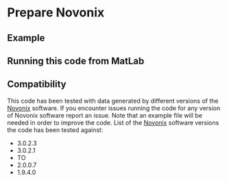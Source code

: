 # Prepare Novonix

## Example

## Running this code from MatLab

## Compatibility
This code has been tested with data generated by different versions of the [Novonix](http://www.novonix.ca/) software. If you encounter issues running the code for any version of Novonix software report an issue. Note that an example file will be needed in order to improve the code.
List of the [Novonix](http://www.novonix.ca/) software versions the code has been tested against:
* 3.0.2.3
* 3.0.2.1
* TO
* 2.0.0.7
* 1.9.4.0
